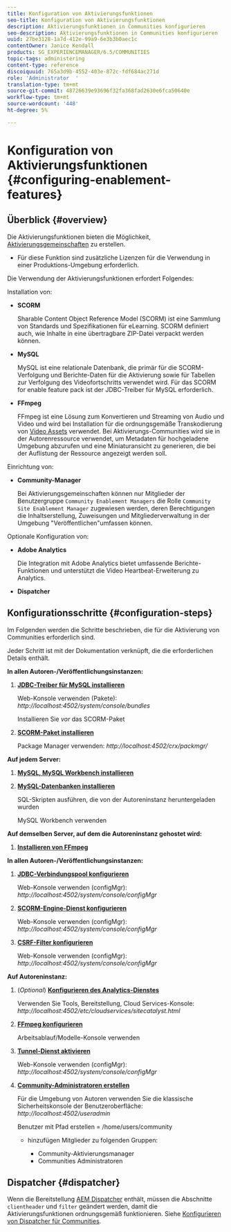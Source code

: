 ```yaml
---
title: Konfiguration von Aktivierungsfunktionen
seo-title: Konfiguration von Aktivierungsfunktionen
description: Aktivierungsfunktionen in Communities konfigurieren
seo-description: Aktivierungsfunktionen in Communities konfigurieren
uuid: 27be3128-1a7d-412e-99a9-6e3b3b0aec1c
contentOwner: Janice Kendall
products: SG_EXPERIENCEMANAGER/6.5/COMMUNITIES
topic-tags: administering
content-type: reference
discoiquuid: 765a3d9b-4552-403e-872c-fdf684ac271d
role: 'Administrator  '
translation-type: tm+mt
source-git-commit: 48726639e93696f32fa368fad2630e6fca50640e
workflow-type: tm+mt
source-wordcount: '448'
ht-degree: 5%

---
```



# Konfiguration von Aktivierungsfunktionen {#configuring-enablement-features}

## Überblick {#overview}

Die Aktivierungsfunktionen bieten die Möglichkeit, [Aktivierungsgemeinschaften](overview.md#enablement-community) zu erstellen.

* Für diese Funktion sind zusätzliche Lizenzen für die Verwendung in einer Produktions-Umgebung erforderlich.

Die Verwendung der Aktivierungsfunktionen erfordert Folgendes:

Installation von:

* **SCORM**

   Sharable Content Object Reference Model (SCORM) ist eine Sammlung von Standards und Spezifikationen für eLearning. SCORM definiert auch, wie Inhalte in eine übertragbare ZIP-Datei verpackt werden können.

* **MySQL**

   MySQL ist eine relationale Datenbank, die primär für die SCORM-Verfolgung und Berichte-Daten für die Aktivierung sowie für Tabellen zur Verfolgung des Videofortschritts verwendet wird. Für das SCORM for enable feature pack ist der JDBC-Treiber für MySQL erforderlich.

* **FFmpeg**

   FFmpeg ist eine Lösung zum Konvertieren und Streaming von Audio und Video und wird bei Installation für die ordnungsgemäße Transkodierung von [Video Assets](../../help/sites-authoring/default-components-foundation.md#video) verwendet. Bei Aktivierungs-Communities wird sie in der Autorenressource verwendet, um Metadaten für hochgeladene Umgebung abzurufen und eine Miniaturansicht zu generieren, die bei der Auflistung der Ressource angezeigt werden soll.

Einrichtung von:

* **Community-Manager**

   Bei Aktivierungsgemeinschaften können nur Mitglieder der Benutzergruppe `Community Enablement Managers` die Rolle `Community Site Enablement Manager` zugewiesen werden, deren Berechtigungen die Inhaltserstellung, Zuweisungen und Mitgliederverwaltung in der Umgebung &quot;Veröffentlichen&quot;umfassen können.

Optionale Konfiguration von:

* **Adobe Analytics**

   Die Integration mit Adobe Analytics bietet umfassende Berichte-Funktionen und unterstützt die Video Heartbeat-Erweiterung zu Analytics.

* **Dispatcher**

## Konfigurationsschritte {#configuration-steps}

Im Folgenden werden die Schritte beschrieben, die für die Aktivierung von Communities erforderlich sind.

Jeder Schritt ist mit der Dokumentation verknüpft, die die erforderlichen Details enthält.

**In allen Autoren-/Veröffentlichungsinstanzen:**

1. **[JDBC-Treiber für MySQL installieren](deploy-communities.md#jdbc-driver-for-mysql)**

   Web-Konsole verwenden (Pakete): *http://localhost:4502/system/console/bundles*

   Installieren Sie *vor* das SCORM-Paket

1. **[SCORM-Paket installieren](deploy-communities.md#scorm-package)**


   Package Manager verwenden: *http://localhost:4502/crx/packmgr/*

**Auf jedem Server:**

1. **[MySQL, MySQL Workbench installieren](mysql.md)**

1. **[MySQL-Datenbanken installieren](mysql.md#database-setup)**

   SQL-Skripten ausführen, die von der Autoreninstanz heruntergeladen wurden

   MySQL Workbench verwenden

**Auf demselben Server, auf dem die Autoreninstanz gehostet wird:**

1. **[Installieren von FFmpeg](ffmpeg.md)**

**In allen Autoren-/Veröffentlichungsinstanzen:**

1. **[JDBC-Verbindungspool konfigurieren](mysql.md#configure-jdbc-connections)**

   Web-Konsole verwenden (configMgr): *http://localhost:4502/system/console/configMgr*

1. **[SCORM-Engine-Dienst konfigurieren](mysql.md#aem-communities-scormengine-service)**

   Web-Konsole verwenden (configMgr): *http://localhost:4502/system/console/configMgr*

1. **[CSRF-Filter konfigurieren](mysql.md#adobe-granite-csrf-filter)**

   Web-Konsole verwenden (configMgr): *http://localhost:4502/system/console/configMgr*

**Auf Autoreninstanz:**

1. (*Optional*) **[Konfigurieren des Analytics-Dienstes](analytics.md)**

   Verwenden Sie Tools, Bereitstellung, Cloud Services-Konsole: *http://localhost:4502/etc/cloudservices/sitecatalyst.html*

1. **[FFmpeg konfigurieren](ffmpeg.md#configure-ffmpeg-transcoding-service)**

   Arbeitsablauf/Modelle-Konsole verwenden

1. **[Tunnel-Dienst aktivieren](deploy-communities.md#tunnel-service-on-author)**

   Web-Konsole verwenden (configMgr): *http://localhost:4502/system/console/configMgr*

1. **[Community-Administratoren erstellen](users.md#creating-community-members)**

   Für die Umgebung von Autoren verwenden Sie die klassische Sicherheitskonsole der Benutzeroberfläche: *http://localhost:4502/useradmin*

   Benutzer mit Pfad erstellen = /home/users/community

   * hinzufügen Mitglieder zu folgenden Gruppen:

      * Community-Aktivierungsmanager
      * Communities Administratoren

## Dispatcher {#dispatcher}

Wenn die Bereitstellung [AEM Dispatcher](https://helpx.adobe.com/experience-manager/dispatcher/using/dispatcher.html) enthält, müssen die Abschnitte `clientheader` und `filter` geändert werden, damit die Aktivierungsfunktionen ordnungsgemäß funktionieren. Siehe [Konfigurieren von Dispatcher für Communities](dispatcher.md#enablement).
